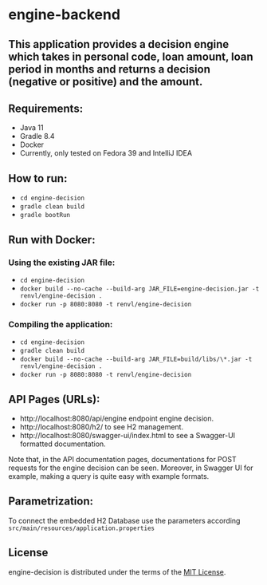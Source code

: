 # engine-backend

This application provides a decision engine which takes in personal code, loan amount, loan period in
months and returns a decision (negative or positive) and the amount.
-----

## Requirements:

- Java 11
- Gradle 8.4
- Docker
- Currently, only tested on Fedora 39 and IntelliJ IDEA

## How to run:

- `cd engine-decision`
- `gradle clean build`
- `gradle bootRun`

## Run with Docker:

### Using the existing JAR file:

- `cd engine-decision`
- `docker build --no-cache --build-arg JAR_FILE=engine-decision.jar -t renvl/engine-decision .`
- `docker run -p 8080:8080 -t renvl/engine-decision`

### Compiling the application:

- `cd engine-decision`
- `gradle clean build`
- `docker build --no-cache --build-arg JAR_FILE=build/libs/\*.jar -t renvl/engine-decision .`
- `docker run -p 8080:8080 -t renvl/engine-decision`

## API Pages (URLs):

- http://localhost:8080/api/engine endpoint engine decision.
- http://localhost:8080/h2/ to see H2 management.
- http://localhost:8080/swagger-ui/index.html to see a Swagger-UI formatted documentation.

Note that, in the API documentation pages, documentations for POST requests for the engine decision can be seen.
Moreover, in Swagger UI for example, making a query is quite easy with example formats.

## Parametrization:

To connect the embedded H2 Database use the parameters according `src/main/resources/application.properties`

## License

engine-decision is distributed under the terms of the
[MIT License](https://choosealicense.com/licenses/mit).